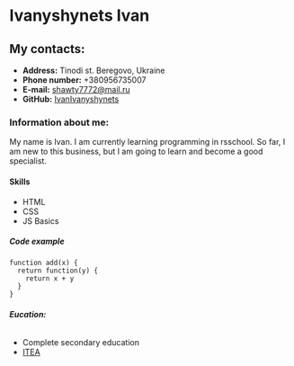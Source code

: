 # __Ivanyshynets Ivan__

## My contacts:
* __Address:__ Tinodi st. Beregovo, Ukraine
* __Phone number:__ +380956735007
* __E-mail:__ shawty7772@mail.ru
* __GitHub:__ [IvanIvanyshynets](https://github.com/IvanIvanyshynets)

### __Information about me:__
My name is Ivan. I am currently learning programming in rsschool. So far, I am new to this business, but I am going to learn and become a good specialist.

#### __Skills__
* HTML
* CSS
* JS Basics

##### __Code example__
```
function add(x) {
  return function(y) {
    return x + y
  }
}
```
###### __Eucation:__
* Complete secondary education
* [ITEA](https://itea.ua/) 